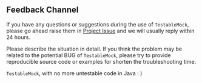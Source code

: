 Feedback Channel
---

If you have any questions or suggestions during the use of `TestableMock`, please go ahead raise them in [Project Issue](https://github.com/alibaba/testable-mock/issues) and we will usually reply within 24 hours.

Please describe the situation in detail. If you think the problem may be related to the potential BUG of `TestableMock`, please try to provide reproducible source code or examples for shorten the troubleshooting time.

`TestableMock`, with no more untestable code in Java : )

